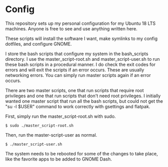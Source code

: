 # Config
This repository sets up my personal configuration for my Ubuntu 18 LTS machines. Anyone is free to see and use anything written here.

These scripts will install the software I want, make symlinks to my config dotfiles, and configure GNOME.

I store the bash scripts that configure my system in the bash_scripts directory. I use the master_script-root.sh and master_script-user.sh to run these bash scripts in a procedural manner. I do check the exit codes for errors and will exit the scripts if an error occurs. These are usually networking errors. You can simply run master scripts again if an error occurs.

There are two master scripts, one that run scripts that require root privileges and one that run scripts that don't need root privileges. I initially wanted one master script that run all the bash scripts, but could not get the "su -l $USER" command to work correctly with gsettings and flatpak.

First, simply run the master_script-root.sh with sudo.
```
$ sudo ./master_script-root.sh
```

Then, run the master-script-user as normal.
```
$ ./master_script-user.sh
```

The system needs to be rebooted for some of the changes to take place, like the favorite apps to be added to GNOME Dash.
